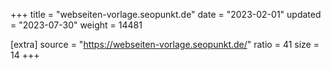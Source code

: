 +++
title = "webseiten-vorlage.seopunkt.de"
date = "2023-02-01"
updated = "2023-07-30"
weight = 14481

[extra]
source = "https://webseiten-vorlage.seopunkt.de/"
ratio = 41
size = 14
+++
